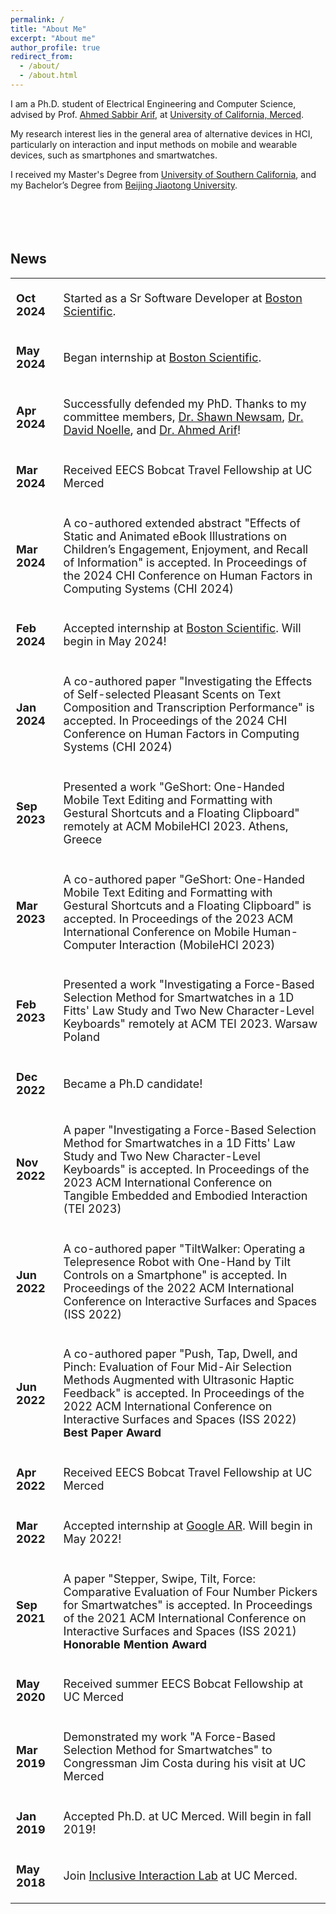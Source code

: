 ```yaml
---
permalink: /
title: "About Me"
excerpt: "About me"
author_profile: true
redirect_from: 
  - /about/
  - /about.html
---
```


I am a Ph.D. student of Electrical Engineering and Computer Science, advised by Prof. [Ahmed Sabbir Arif](http://www.asarif.com/), at [University of California, Merced](https://www.ucmerced.edu/).


My research interest lies in the general area of alternative devices in HCI, particularly on interaction and input methods on mobile and wearable devices, such as smartphones and smartwatches.

I received my Master's Degree from [University of Southern California](https://www.usc.edu/), and my Bachelor’s Degree from [Beijing Jiaotong University](http://en.njtu.edu.cn/).
<br/><br/><br/><br/><br/>

News
------
<table style="font-size:18px">
  <tbody>
    <colgroup>
      <col width="15%" />
      <col width="85%" />
    </colgroup>
    <tr>
      <td><p><b>Oct 2024</b></p></td>
      <td><p>Started as a Sr Software Developer at <a href="https://www.bostonscientific.com/en-US/Home.html">Boston Scientific</a>.</p></td>
    </tr>
    <tr>
      <td><p><b>May 2024</b></p></td>
      <td><p>Began internship at <a href="https://www.bostonscientific.com/en-US/Home.html">Boston Scientific</a>.</p></td>
    </tr>
    <tr>
      <td><p><b>Apr 2024</b></p></td>
      <td><p>	Successfully defended my PhD. Thanks to my committee members, <a href="https://faculty.ucmerced.edu/snewsam/?_gl=1*o8vvun*_ga*ODI2NzA1NjYyLjE2ODg0MDEyNjI.*_ga_TSE2LSBDQZ*MTcxNDY5Njc3Ni41MC4xLjE3MTQ2OTcwMTEuNDguMC4w">Dr. Shawn Newsam</a>, <a href="https://sites.ucmerced.edu/dnoelle?_gl=1*1uwo51k*_ga*ODI2NzA1NjYyLjE2ODg0MDEyNjI.*_ga_TSE2LSBDQZ*MTcxNDY5Njc3Ni41MC4xLjE3MTQ2OTcwNTEuOC4wLjA.">Dr. David Noelle</a>, and <a href="https://theiilab.com">Dr. Ahmed Arif</a>!</p></td>
    </tr>
    <tr>
      <td><p><b>Mar 2024</b></p></td>
      <td><p>Received EECS Bobcat Travel Fellowship at UC Merced</p></td>
    </tr>
    <tr>
      <td><p><b>Mar 2024</b></p></td>
      <td><p>A co-authored extended abstract "Effects of Static and Animated eBook Illustrations on Children’s Engagement, Enjoyment, and Recall of Information" is accepted. In Proceedings of the 2024 CHI Conference on Human Factors in Computing Systems (CHI 2024)</p></td>
    </tr>
    <tr>
      <td><p><b>Feb 2024</b></p></td>
      <td><p>Accepted internship at <a href="https://www.bostonscientific.com/en-US/Home.html">Boston Scientific</a>. Will begin in May 2024!</p></td>
    </tr>
    <tr>
      <td><p><b>Jan 2024</b></p></td>
      <td><p>A co-authored paper "Investigating the Effects of Self-selected Pleasant Scents on Text Composition and Transcription Performance" is accepted. In Proceedings of the 2024 CHI Conference on Human Factors in Computing Systems (CHI 2024)</p></td>
    </tr>
    <tr>
      <td><p><b>Sep 2023</b></p></td>
      <td><p>Presented a work "GeShort: One-Handed Mobile Text Editing and Formatting with Gestural Shortcuts and a Floating Clipboard" remotely at ACM MobileHCI 2023. Athens, Greece</p></td>
    </tr>
    <tr>
      <td><p><b>Mar 2023</b></p></td>
      <td><p>A co-authored paper "GeShort: One-Handed Mobile Text Editing and Formatting with Gestural Shortcuts and a Floating Clipboard" is accepted. In Proceedings of the 2023 ACM International Conference on Mobile Human-Computer Interaction (MobileHCI 2023)</p></td>
    </tr>
    <tr>
      <td><p><b>Feb 2023</b></p></td>
      <td><p>Presented a work "Investigating a Force-Based Selection Method for Smartwatches in a 1D Fitts' Law Study and Two New Character-Level Keyboards" remotely at ACM TEI 2023. Warsaw Poland</p></td>
    </tr>
    <tr>
      <td><p><b>Dec 2022</b></p></td>
      <td><p>Became a Ph.D candidate!</p></td>
    </tr>
    <tr>
      <td><p><b>Nov 2022</b></p></td>
      <td><p>A paper "Investigating a Force-Based Selection Method for Smartwatches in a 1D Fitts' Law Study and Two New Character-Level Keyboards" is accepted. In Proceedings of the 2023 ACM International Conference on Tangible Embedded and Embodied Interaction (TEI 2023)</p></td>
    </tr>
    <tr>
      <td><p><b>Jun 2022</b></p></td>
      <td><p>A co-authored paper "TiltWalker: Operating a Telepresence Robot with One-Hand by Tilt Controls on a Smartphone" is accepted. In Proceedings of the 2022 ACM International Conference on Interactive Surfaces and Spaces (ISS 2022)</p></td>
    </tr>
    <tr>
      <td><p><b>Jun 2022</b></p></td>
      <td><p>A co-authored paper "Push, Tap, Dwell, and Pinch: Evaluation of Four Mid-Air Selection Methods Augmented with Ultrasonic Haptic Feedback" is accepted. In Proceedings of the 2022 ACM International Conference on Interactive Surfaces and Spaces (ISS 2022) <strong>Best Paper Award</strong></p></td>
    </tr>
    <tr>
      <td><p><b>Apr 2022</b></p></td>
      <td><p>Received EECS Bobcat Travel Fellowship at UC Merced</p></td>
    </tr>
    <tr>
      <td><p><b>Mar 2022</b></p></td>
      <td><p>Accepted internship at <a href="https://arvr.google.com">Google AR</a>. Will begin in May 2022!</p></td>
    </tr>
    <tr>
      <td><p><b>Sep 2021</b></p></td>
      <td><p>A paper "Stepper, Swipe, Tilt, Force: Comparative Evaluation of Four Number Pickers for Smartwatches" is accepted. In Proceedings of the 2021 ACM International Conference on Interactive Surfaces and Spaces (ISS 2021) <strong>Honorable Mention Award</strong></p></td>
    </tr>
    <tr>
      <td><p><b>May 2020</b></p></td>
      <td><p>Received summer EECS Bobcat Fellowship at UC Merced</p></td>
    </tr>
    <tr>
      <td><p><b>Mar 2019</b></p></td>
      <td><p>Demonstrated my work "A Force-Based Selection Method for Smartwatches" to Congressman Jim Costa during his visit at UC Merced</p></td>
    </tr>
    <tr>
      <td><p><b>Jan 2019</b></p></td>
      <td><p>Accepted Ph.D. at UC Merced. Will begin in fall 2019!</p></td>
    </tr>
    <tr>
      <td><p><b>May 2018</b></p></td>
      <td><p>Join <a href="http://www.asarif.com/index.html">Inclusive Interaction Lab</a> at UC Merced.</p></td>
    </tr>
  </tbody>
</table>

  
